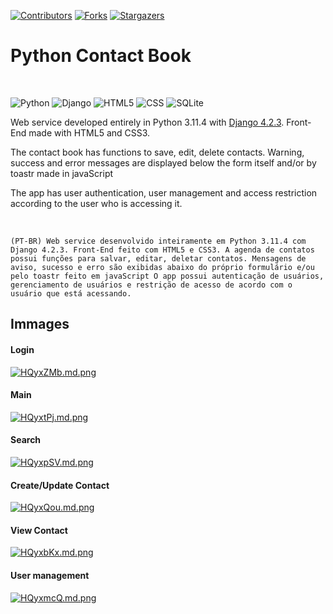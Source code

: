 [![Contributors][contributors-shield]][contributors-url]
[![Forks][forks-shield]][forks-url]
[![Stargazers][stars-shield]][stars-url]

<h1>Python Contact Book</h1>
<br>

![Python](https://img.shields.io/badge/python-3670A0?style=for-the-badge&logo=python&logoColor=ffdd54)
![Django](https://img.shields.io/badge/django-%23092E20.svg?style=for-the-badge&logo=django&logoColor=white)
![HTML5](https://img.shields.io/badge/HTML5-E34F26?style=for-the-badge&logo=html5&logoColor=white)
![CSS](https://img.shields.io/badge/CSS3-1572B6?style=for-the-badge&logo=css3&logoColor=white)
![SQLite](https://img.shields.io/badge/sqlite-%2307405e.svg?style=for-the-badge&logo=sqlite&logoColor=white)


Web service developed entirely in Python 3.11.4 with [Django 4.2.3](https://www.djangoproject.com/). Front-End made with HTML5 and CSS3.

The contact book has functions to save, edit, delete contacts. Warning, success and error messages are displayed below the form itself and/or by toastr made in javaScript

The app has user authentication, user management and access restriction according to the user who is accessing it.

<br>

`(PT-BR) Web service desenvolvido inteiramente em Python 3.11.4 com Django 4.2.3. Front-End feito com HTML5 e CSS3.
A agenda de contatos possui funções para salvar, editar, deletar contatos. Mensagens de aviso, sucesso e erro são exibidas abaixo do próprio formulário e/ou pelo toastr feito em javaScript
O app possui autenticação de usuários, gerenciamento de usuários e restrição de acesso de acordo com o usuário que está acessando.`

## Immages
<h4>Login</h4>
<div class="align-center">
  <a href="https://freeimage.host/i/HQyxZMb"><img src="https://iili.io/HQyxZMb.md.png" alt="HQyxZMb.md.png" border="0"></a>
</div>

<h4>Main</h4>
<div class="align-center">
  <a href="https://freeimage.host/i/HQyxtPj"><img src="https://iili.io/HQyxtPj.md.png" alt="HQyxtPj.md.png" border="0"></a>
</div>

<h4>Search</h4>
<div class="align-center">
  <a href="https://freeimage.host/i/HQyxpSV"><img src="https://iili.io/HQyxpSV.md.png" alt="HQyxpSV.md.png" border="0"></a>
</div>

<h4>Create/Update Contact</h4>
<div class="align-center">
  <a href="https://freeimage.host/i/HQyxQou"><img src="https://iili.io/HQyxQou.md.png" alt="HQyxQou.md.png" border="0"></a>
</div>

<h4>View Contact</h4>
<div class="align-center">
  <a href="https://freeimage.host/i/HQyxbKx"><img src="https://iili.io/HQyxbKx.md.png" alt="HQyxbKx.md.png" border="0"></a>
</div>

<h4>User management</h4>
<div class="align-center">
  <a href="https://freeimage.host/i/HQyxmcQ"><img src="https://iili.io/HQyxmcQ.md.png" alt="HQyxmcQ.md.png" border="0"></a>
</div>

<!-- MARKDOWN LINKS & IMAGES -->
<!-- https://www.markdownguide.org/basic-syntax/#reference-style-links -->
[contributors-shield]: https://img.shields.io/github/contributors/RuanGemmer/Contact_Book.svg?style=for-the-badge
[contributors-url]: https://github.com/RuanGemmer/Contact_Book/graphs/contributors
[forks-shield]: https://img.shields.io/github/forks/RuanGemmer/Contact_Book.svg?style=for-the-badge
[forks-url]: https://github.com/RuanGemmer/Contact_Book/network/members
[stars-shield]: https://img.shields.io/github/stars/RuanGemmer/Contact_Book.svg?style=for-the-badge
[stars-url]: https://github.com/RuanGemmer/Contact_Book/stargazers
